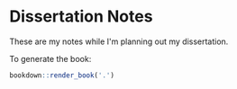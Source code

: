 # Dissertation Notes

These are my notes while I'm planning out my dissertation.

To generate the book:

```r
bookdown::render_book('.')
```
